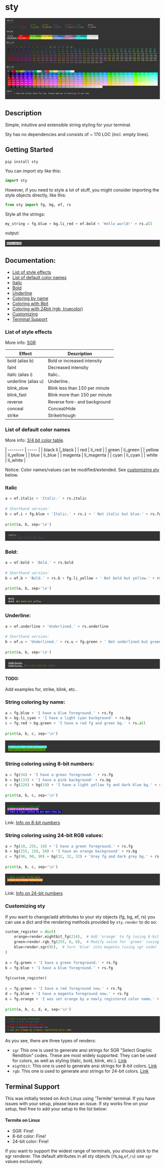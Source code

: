 
# sty

<img src="assets/charts.png" alt="charts" />  

## Description

Simple, intuitive and extensible string styling for your terminal.

Sty has no dependencies and consists of ~ 170 LOC (incl. empty lines).


## Getting Started

```
pip install sty
```

You can import sty like this:
 
```python
import sty
```

However, if you need to style a lot of stuff, you might consider importing the 
style objects directly, like this:

```python
from sty import fg, bg, ef, rs
```

Style all the strings:

```python
my_string = fg.blue + bg.li_red + ef.bold + 'Hello world!' + rs.all
```

output:
 
<img src="assets/helloworld.png" alt="helloworld" />  
    
## Documentation:

* [List of style effects](#list-of-style-effects)
* [List of default color names](#list-of-default-color-names)
* [Italic](#italic)
* [Bold](#bold)
* [Underline](#underline)
* [Coloring by name](#string-coloring-by-name)
* [Coloring with 8bit](#string-coloring-using-8-bit-numbers)
* [Coloring with 24bit (rgb, truecolor)](#string-coloring-using-24-bit-rgb-values)
* [Customizing](#customizing-sty)
* [Terminal Support](#terminal-support)

### List of style effects

More info: [SGR](https://en.wikipedia.org/wiki/ANSI_escape_code#SGR_(Select_Graphic_Rendition)_parameters)

| Effect               | Description |
| -------------------- | ------------- |
| bold (alias b)       | Bold or increased intensity  |
| faint                | Decreased intensity  |
| italic (alias i)     | Italic.. |
| underline (alias u)  | Underline..|
| blink_slow           | Blink less than 150 per minute |
| blink_fast           | Blink more than 150 per minute |
| reverse              | Reverse fore- and background |
| conceal              | Conceal/Hide |
| strike               | Striketrhough | 



### List of default color names

More info: [3/4 bit color table](https://en.wikipedia.org/wiki/ANSI_escape_code#3/4_bit).

| -------- | ----- |
| black li |_black | 
| red | li_red |
| green | li_green |
| yellow | li_yellow |
| blue | li_blue |
| magenta | li_magenta |
| cyan | li_cyan |
| white | li_white |


Notice: Color names/values can be modified/extended. See [customizing sty](#customizing-sty) below.


### Italic

```python
a = ef.italic + 'Italic.' + rs.italic

# Shorthand version:
b = ef.i + fg.blue + 'Italic.' + rs.i + ' Not italic but blue.' + rs.fg

print(a, b, sep='\n')
```

<img src="assets/italic.png" alt="italic" />  

### Bold:

```python
a = ef.bold + 'Bold.' + rs.bold

# Shorthand version:
b = ef.b + 'Bold.' + rs.b + fg.li_yellow + ' Not bold but yellow.' + rs.fg

print(a, b, sep='\n')
```

<img src="assets/bold.png" alt="bold" />  

### Underline:

```python
a = ef.underline + 'Underlined.' + rs.underline

# Shorthand version:
b = ef.u + 'Underlined.' + rs.u + fg.green + ' Not underlined but green.' + rs.fg

print(a, b, sep='\n')
```

<img src="assets/underline.png" alt="underline" />  

#### TODO:

Add examples for, strike, blink, etc..


### String coloring by name:

```python
a = fg.blue + 'I have a blue foreground.' + rs.fg
b = bg.li_cyan + 'I have a light cyan background' + rs.bg
c = fg.red + bg.green + 'I have a red fg and green bg.' + rs.all

print(a, b, c, sep='\n')
```

<img src="assets/color_by_name.png" alt="color_by_name" />  



### String coloring using 8-bit numbers:

```python
a = fg(34) + 'I have a green foreground.' + rs.fg
b = bg(133) + 'I have a pink background' + rs.bg
c = fg(226) + bg(19) + 'I have a light yellow fg and dark blue bg.' + rs.all

print(a, b, c, sep='\n')
```

<img src="assets/8bit.png" alt="8bit" />  
    
Link: [Info on 8-bit numbers][1]


### String coloring using 24-bit RGB values:

```python
a = fg(10, 255, 10) + 'I have a green foreground.' + rs.fg
b = bg(255, 150, 50) + 'I have an orange background' + rs.bg
c = fg(90, 90, 90) + bg(32, 32, 32) + 'Grey fg and dark grey bg.' + rs.all

print(a, b, c, sep='\n')
```

<img src="assets/24bit.png" alt="24bit" />  

Link: [Info on 24-bit numbers][2]


### Customizing sty

If you want to change/add attributes to your sty objects (fg, bg, ef, rs) you can use a dict and the rendering methods provided by `sty.render` to do so:

```python
custom_register = dict(
    orange=render.eightbit_fg(214),  # Add 'orange' to fg (using 8-bit code)
    green=render.rgb_fg(255, 0, 0),  # Modify value for 'green' (using rgb code)
    blue=render.sgr(95),  # Turn 'blue' into magenta (using sgr code)
)

a = fg.green + 'I have a green foreground.' + rs.fg
b = fg.blue + 'I have a blue foreground.' + rs.fg

fg(custom_register)

c = fg.green + 'I have a red foreground now.' + rs.fg
d = fg.blue + 'I have a magenta foreground now.' + rs.fg
e = fg.orange + 'I was set orange by a newly registered color name.' + rs.fg

print(a, b, c, d, e, sep='\n')
```

<img src="assets/customizing.png" alt="customizing" />  

As you see, there are three types of renders:

* `sgr` This one is used to generate ansi strings for SGR "Select Graphic Rendition" codes. These are most widely supported. They can be used for colors, as well as styling (italic, bold, blink, etc.). [Link][0]
* `eigthbit`: This one is used to generate ansi strings for 8-bit colors. [Link][1]
* `rgb`: This one is used to generate ansi strings for 24-bit colors. [Link][2]

## Terminal Support

This was initially tested on Arch Linux using 'Termite' terminal. If you have issues with your setup, please leave an issue. If sty works fine on your setup, feel free to add your setup to the list below:

#### Termite on Linux

* SGR: Fine!
* 8-bit color: Fine!
* 24-bit color: Fine!

If you want to support the widest range of terminals, you should stick to the sgr renderer. The default attributes in all sty objects (`fb`,`bg`,`ef`,`rs`) use `sgr` values exclusively.




[0]: https://en.wikipedia.org/wiki/ANSI_escape_code#SGR_(Select_Graphic_Rendition)_parameters
[1]: https://en.wikipedia.org/wiki/ANSI_escape_code#8-bit
[2]: https://en.wikipedia.org/wiki/ANSI_escape_code#24-bit
